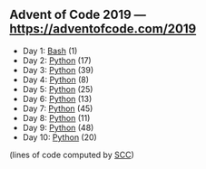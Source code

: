 ## Advent of Code 2019 — https://adventofcode.com/2019

 - Day 1: [Bash](/aoc2019/01/solution.sh) (1)
 - Day 2: [Python](/aoc2019/02/solution.py) (17)
 - Day 3: [Python](/aoc2019/03/solution.py) (39)
 - Day 4: [Python](/aoc2019/04/solution.py) (8)
 - Day 5: [Python](/aoc2019/05/solution.py) (25)
 - Day 6: [Python](/aoc2019/06/solution.py) (13)
 - Day 7: [Python](/aoc2019/07/solution.py) (45)
 - Day 8: [Python](/aoc2019/08/solution.py) (11)
 - Day 9: [Python](/aoc2019/09/solution.py) (48)
 - Day 10: [Python](/aoc2019/10/solution.py) (20)

(lines of code computed by [SCC](https://github.com/boyter/scc))
